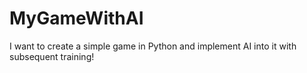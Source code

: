 # MyGameWithAI
 I want to create a simple game in Python and implement AI into it with subsequent training!
